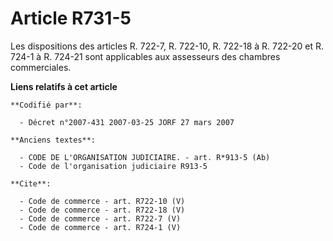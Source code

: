 # Article R731-5

Les dispositions des articles R. 722-7, R. 722-10, R. 722-18 à R. 722-20 et R. 724-1 à R. 724-21 sont applicables aux
assesseurs des chambres commerciales.

**Liens relatifs à cet article**

	**Codifié par**:

	  - Décret n°2007-431 2007-03-25 JORF 27 mars 2007

	**Anciens textes**:

	  - CODE DE L'ORGANISATION JUDICIAIRE. - art. R*913-5 (Ab)
	  - Code de l'organisation judiciaire R913-5

	**Cite**:

	  - Code de commerce - art. R722-10 (V)
	  - Code de commerce - art. R722-18 (V)
	  - Code de commerce - art. R722-7 (V)
	  - Code de commerce - art. R724-1 (V)
